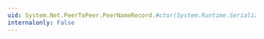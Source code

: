 ```yaml
---
uid: System.Net.PeerToPeer.PeerNameRecord.#ctor(System.Runtime.Serialization.SerializationInfo,System.Runtime.Serialization.StreamingContext)
internalonly: False
---
```

